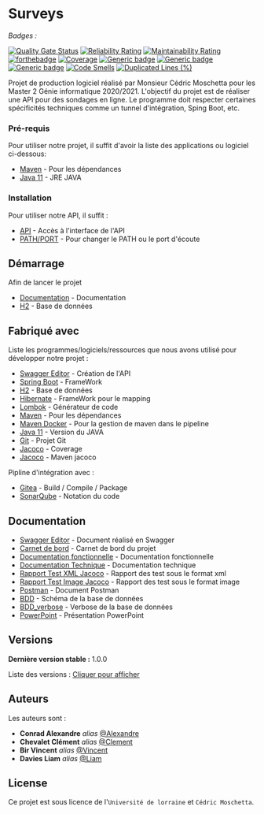 # Surveys

_Badges :_

[![Quality Gate Status](https://sonarqube.cedricmtta.com/api/project_badges/measure?project=fr.univ-lorraine.m2.gi%3Agroupe-2&metric=alert_status)](https://sonarqube.cedricmtta.com/dashboard?id=fr.univ-lorraine.m2.gi%3Agroupe-2)
[![Reliability Rating](https://sonarqube.cedricmtta.com/api/project_badges/measure?project=fr.univ-lorraine.m2.gi%3Agroupe-2&metric=reliability_rating)](https://sonarqube.cedricmtta.com/dashboard?id=fr.univ-lorraine.m2.gi%3Agroupe-2)
[![Maintainability Rating](https://sonarqube.cedricmtta.com/api/project_badges/measure?project=fr.univ-lorraine.m2.gi%3Agroupe-2&metric=sqale_rating)](https://sonarqube.cedricmtta.com/dashboard?id=fr.univ-lorraine.m2.gi%3Agroupe-2)
[![forthebadge](https://gitlab.cedricmtta.com/Alexandre/surveys/badges/master/pipeline.svg)](https://gitlab.cedricmtta.com/Alexandre/surveys/-/commits/master)
[![Coverage](https://sonarqube.cedricmtta.com/api/project_badges/measure?project=fr.univ-lorraine.m2.gi%3Agroupe-2&metric=coverage)](https://sonarqube.cedricmtta.com/dashboard?id=fr.univ-lorraine.m2.gi%3Agroupe-2)
[![Generic badge](https://img.shields.io/badge/Chat-Slack-<COLOR>.svg)](https://app.slack.com/client/T019TJG5J7P/C01A5KA2F0T/thread/C019FUK2RQF-1600883746.002500)
[![Generic badge](https://img.shields.io/badge/Contributeurs-4-red.svg)](https://gitlab.cedricmtta.com/Alexandre/surveys/-/graphs/master)
[![Generic badge](https://img.shields.io/badge/Le%20meilleur%20projet%20%3f-Oui%20,%20%C3%A9videmment-yellow.svg)](https://gitlab.cedricmtta.com/help/user/project/badges)
[![Code Smells](https://sonarqube.cedricmtta.com/api/project_badges/measure?project=fr.univ-lorraine.m2.gi%3Agroupe-2&metric=code_smells)](https://sonarqube.cedricmtta.com/dashboard?id=fr.univ-lorraine.m2.gi%3Agroupe-2)
[![Duplicated Lines (%)](https://sonarqube.cedricmtta.com/api/project_badges/measure?project=fr.univ-lorraine.m2.gi%3Agroupe-2&metric=duplicated_lines_density)](https://sonarqube.cedricmtta.com/dashboard?id=fr.univ-lorraine.m2.gi%3Agroupe-2)

Projet de production logiciel réalisé par Monsieur Cédric Moschetta pour les Master 2 Génie informatique 2020/2021.
L'objectif du projet est de réaliser une API pour des sondages en ligne.
Le programme doit respecter certaines spécificités techniques comme un tunnel d'intégration, Sping Boot, etc.


### Pré-requis

Pour utiliser notre projet, il suffit d'avoir la liste des applications ou logiciel ci-dessous:

- [Maven](https://maven.apache.org/) - Pour les dépendances
- [Java 11](https://www.oracle.com/java/technologies/javase-jdk11-downloads.html) - JRE JAVA


### Installation

Pour utiliser notre API, il suffit :

* [API](http://localhost:8082/Alex57x/Projet/1.0.0/swagger-ui.html) - Accès à l'interface de l'API
* [PATH/PORT](https://gitlab.cedricmtta.com/Alexandre/surveys/-/blob/master/src/main/resources/application.properties) - Pour changer le PATH ou le port d'écoute


## Démarrage

Afin de lancer le projet

* [Documentation](http://localhost:8082/Alex57x/Projet/1.0.0/swagger-ui.html) - Documentation
* [H2](http://localhost:8080/Alex57x/Projet/1.0.0/h2-console) - Base de données

## Fabriqué avec

Liste les programmes/logiciels/ressources que nous avons utilisé pour développer notre projet :

* [Swagger Editor](https://editor.swagger.io/) - Création de l'API
* [Spring Boot](https://spring.io/projects/spring-boot) - FrameWork
* [H2](https://www.h2database.com/html/main.html) - Base de données
* [Hibernate](https://hibernate.org/) - FrameWork pour le mapping
* [Lombok](https://projectlombok.org/) - Générateur de code
* [Maven](https://maven.apache.org/) - Pour les dépendances
* [Maven Docker](https://registry.hub.docker.com/_/maven) - Pour la gestion de maven dans le pipeline
* [Java 11](https://www.oracle.com/java/technologies/javase-jdk11-downloads.html) - Version du JAVA
* [Git](https://gitlab.cedricmtta.com/Alexandre/surveys) - Projet Git
* [Jacoco](https://www.jacoco.org/jacoco/trunk/doc/) - Coverage
* [Jacoco](https://www.codeflow.site/fr/article/maven__maven-jacoco-code-coverage-example) - Maven jacoco

Pipline d'intégration avec :

* [Gitea](https://gitlab.cedricmtta.com/Alexandre/surveys/-/pipelines) - Build / Compile / Package
* [SonarQube](https://sonarqube.cedricmtta.com/dashboard?id=fr.univ-lorraine.m2.gi%3Agroupe-2) - Notation du code

## Documentation

* [Swagger Editor](https://gitlab.cedricmtta.com/Alexandre/surveys/-/blob/alexandre_conrad/docs/swagger.txt) - Document réalisé en Swagger
* [Carnet de bord](https://gitlab.cedricmtta.com/Alexandre/surveys/-/blob/master/docs/carnetDeBord.pdf) - Carnet de bord du projet
* [Documentation fonctionnelle](https://gitlab.cedricmtta.com/Alexandre/surveys/-/blob/master/docs/DocumentationFonctionnelle.pdf) - Documentation fonctionnelle
* [Documentation Technique](https://gitlab.cedricmtta.com/Alexandre/surveys/-/blob/master/docs/DocumentationTechnique.pdf) - Documentation technique
* [Rapport Test XML Jacoco](https://gitlab.cedricmtta.com/Alexandre/surveys/-/blob/master/docs/jacoco.xml) - Rapport des test sous le format xml
* [Rapport Test Image Jacoco](https://gitlab.cedricmtta.com/Alexandre/surveys/-/blob/master/docs/index.html) - Rapport des test sous le format image
* [Postman](https://gitlab.cedricmtta.com/Alexandre/surveys/-/blob/master/docs/Projet%20M2%20GI.postman_collection.json) - Document Postman
* [BDD](https://gitlab.cedricmtta.com/Alexandre/surveys/-/blob/master/docs/Sondages.svg) - Schéma de la base de données 
* [BDD_verbose](https://gitlab.cedricmtta.com/Alexandre/surveys/-/blob/master/docs/verbose.md) - Verbose de la base de données
* [PowerPoint](https://gitlab.cedricmtta.com/Alexandre/surveys/-/blob/master/docs/PresentationFinal.pdf) - Présentation PowerPoint

## Versions

**Dernière version stable :** 1.0.0

Liste des versions : [Cliquer pour afficher](https://gitlab.cedricmtta.com/Alexandre/surveys/-/tags)


## Auteurs
Les auteurs sont : 
* **Conrad Alexandre** _alias_ [@Alexandre](https://gitlab.cedricmtta.com/Alexandre)
* **Chevalet Clément** _alias_ [@Clement](https://gitlab.cedricmtta.com/Clement)
* **Bir Vincent** _alias_ [@Vincent](https://gitlab.cedricmtta.com/Vincent)
* **Davies Liam** _alias_ [@Liam](https://gitlab.cedricmtta.com/Liam)

## License

Ce projet est sous licence de l'`Université de lorraine` et `Cédric Moschetta`.
